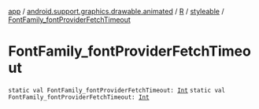 [app](../../../index.md) / [android.support.graphics.drawable.animated](../../index.md) / [R](../index.md) / [styleable](index.md) / [FontFamily_fontProviderFetchTimeout](.)

# FontFamily_fontProviderFetchTimeout

`static val FontFamily_fontProviderFetchTimeout: `[`Int`](https://kotlinlang.org/api/latest/jvm/stdlib/kotlin/-int/index.html)
`static val FontFamily_fontProviderFetchTimeout: `[`Int`](https://kotlinlang.org/api/latest/jvm/stdlib/kotlin/-int/index.html)